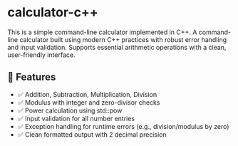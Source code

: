 # calculator-c++
This is a simple command-line calculator implemented in C++.
A command-line calculator built using modern C++ practices with robust error handling and input validation. Supports essential arithmetic operations with a clean, user-friendly interface.

## 📌 Features
- ✅ Addition, Subtraction, Multiplication, Division
- ✅ Modulus with integer and zero-divisor checks
- ✅ Power calculation using std::pow
- ✅ Input validation for all number entries
- ✅ Exception handling for runtime errors (e.g., division/modulus by zero)
- ✅ Clean formatted output with 2 decimal precision
